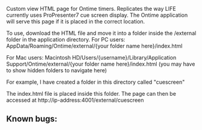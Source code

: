 Custom view HTML page for Ontime timers. Replicates the way LIFE currently uses ProPresenter7 cue screen display.
The Ontime application will serve this page if it is placed in the correct location.

To use, download the HTML file and move it into a folder inside the /external folder in the application directory.
For PC users:
AppData/Roaming/Ontime/external/{your folder name here}/index.html

For Mac users:
Macintosh HD/Users/{username}/Library/Application Support/Ontime/external/{your folder name here}/index.html (you may have to show hidden folders to navigate here) 

 For example, I have created a folder in this directory called "cuescreen" 

 The index.html file is placed inside this folder.
 The page can then be accessed at http://ip-address:4001/external/cuescreen 
 
**Known bugs:**
- 
